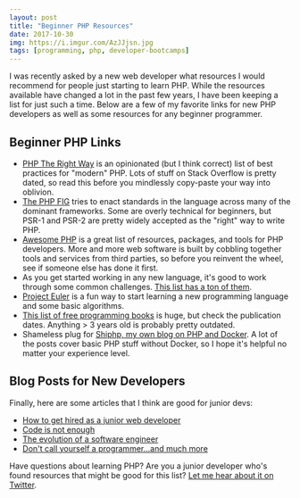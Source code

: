 ```yaml
---
layout: post
title: "Beginner PHP Resources"
date: 2017-10-30
img: https://i.imgur.com/AzJJjsn.jpg
tags: [programming, php, developer-bootcamps]
---
```

I was recently asked by a new web developer what resources I would recommend for people just starting to learn PHP. While the resources available have changed a lot in the past few years, I have been keeping a list for just such a time. Below are a few of my favorite links for new PHP developers as well as some resources for any beginner programmer.

## Beginner PHP Links

- [PHP The Right Way](http://www.phptherightway.com/) is an opinionated (but I think correct) list of best practices for "modern" PHP. Lots of stuff on Stack Overflow is pretty dated, so read this before you mindlessly copy-paste your way into oblivion.
- [The PHP FIG](http://www.php-fig.org/psr/) tries to enact standards in the language across many of the dominant frameworks. Some are overly technical for beginners, but PSR-1 and PSR-2 are pretty widely accepted as the "right" way to write PHP.
- [Awesome PHP](https://github.com/ziadoz/awesome-php) is a great list of resources, packages, and tools for PHP developers. More and more web software is built by cobbling together tools and services from third parties, so before you reinvent the wheel, see if someone else has done it first.
- As you get started working in any new language, it's good to work through some common challenges. [This list has a ton of them](https://github.com/karan/Projects).
- [Project Euler](https://projecteuler.net/) is a fun way to start learning a new programming language and some basic algorithms.
- [This list of free programming books](https://github.com/EbookFoundation/free-programming-books/blob/master/free-programming-books.md#php) is huge, but check the publication dates. Anything > 3 years old is probably pretty outdated.
- Shameless plug for [Shiphp, my own blog on PHP and Docker](https://www.shiphp.com/). A lot of the posts cover basic PHP stuff without Docker, so I hope it's helpful no matter your experience level.

## Blog Posts for New Developers
Finally, here are some articles that I think are good for junior devs:

- [How to get hired as a junior web developer](https://medium.freecodecamp.org/how-to-get-hired-as-a-junior-web-developer-its-hard-but-you-can-do-it-f680c20f0285)
- [Code is not enough](https://www.linkedin.com/pulse/code-notenough-karl-l-hughes/)
- [The evolution of a software engineer](https://medium.com/@bfil/evolution-of-a-software-engineer-a9f88531084)
- [Don't call yourself a programmer...and much more](http://www.kalzumeus.com/2011/10/28/dont-call-yourself-a-programmer/)

Have questions about learning PHP? Are you a junior developer who's found resources that might be good for this list? [Let me hear about it on Twitter](https://twitter.com/karllhughes).
